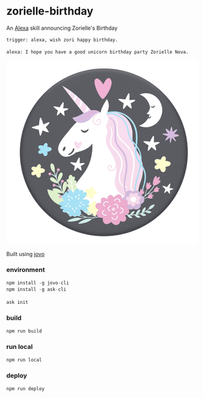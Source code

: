# zorielle-birthday

An [Alexa](https://alexa.amazon.com/spa/index.html) skill announcing Zorielle's Birthday

```
trigger: alexa, wish zori happy birthday.

alexa: I hope you have a good unicorn birthday party Zorielle Nova.
```
![](unicorn.png)

Built using [jovo](https://github.com/jovotech/jovo-framework)

### environment

```go
npm install -g jovo-cli
npm install -g ask-cli

ask init
```
### build

```bash
npm run build
```

### run local

```bash
npm run local
```

### deploy

```bash
npm run deploy
```
